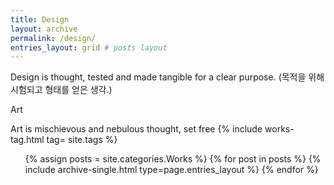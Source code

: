 ```yaml
---
title: Design
layout: archive
permalink: /design/
entries_layout: grid # posts layout
---
```

<body oncontextmenu="return false;">
<!-- Experiments and embodiment of thoughts -->
<!-- Experiments and embodiment of thoughts -->
Design is thought, tested and made tangible for a clear purpose.
(목적을 위해 시험되고 형태를 얻은 생각.)

Art

Art is mischievous and nebulous thought, set free
{% include works-tag.html tag= site.tags %}

<!--posts-->
<ul> 
  {% assign posts = site.categories.Works %}
  {% for post in posts %} 
      {% include archive-single.html type=page.entries_layout %} 
  {% endfor %}
</ul>
</body>